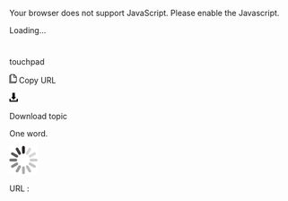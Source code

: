 Your browser does not support JavaScript. Please enable the Javascript.

Loading...

# 

touchpad

![Copy URL](touchpad_files/Copy.png)
Copy URL

![Download](touchpad_files/Download.png)

Download topic

One word. 

![In progress](touchpad_files/activity-large.gif)

URL :
